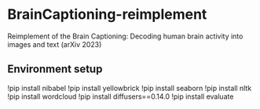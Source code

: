 # BrainCaptioning-reimplement
Reimplement of the Brain Captioning: Decoding human brain activity into images and text (arXiv 2023)

## Environment setup
!pip install nibabel
!pip install yellowbrick
!pip install seaborn
!pip install nltk
!pip install wordcloud
!pip install diffusers==0.14.0
!pip install evaluate
